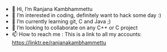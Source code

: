 - 👋 Hi, I’m Ranjana Kambhammettu
- 👀 I’m interested in coding, definitely want to hack some day :)
- 🌱 I’m currently learning git, C and Java ;)
- 💞️ I’m looking to collaborate on any C++ or C project
- 📫 How to reach me : This is a link to all my accounts: https://linktr.ee/ranjanakambhammettu

<!---
Ranjana-Kambhammettu/Ranjana-Kambhammettu is a ✨ special ✨ repository because its `README.md` (this file) appears on your GitHub profile.
You can click the Preview link to take a look at your changes.
--->
